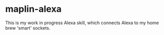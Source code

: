 maplin-alexa
============

This is my work in progress Alexa skill, which connects Alexa to my home brew 'smart' sockets.


[Alexa]: https://www.amazon.co.uk/b?node=11242734031

